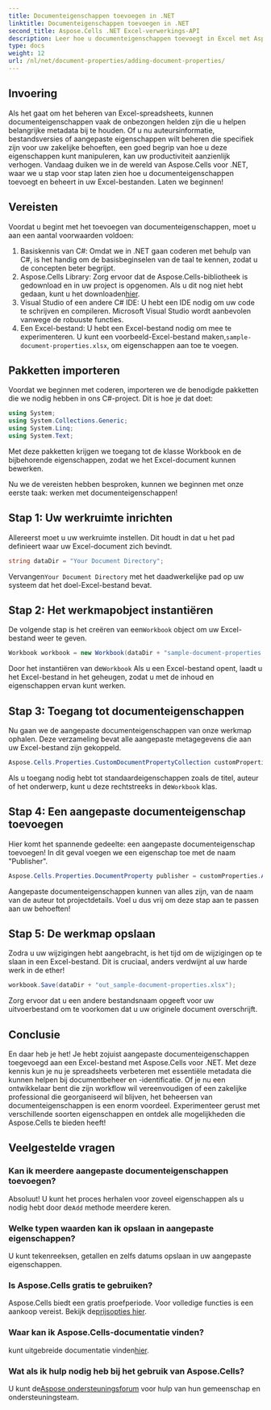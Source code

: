 ```yaml
---
title: Documenteigenschappen toevoegen in .NET
linktitle: Documenteigenschappen toevoegen in .NET
second_title: Aspose.Cells .NET Excel-verwerkings-API
description: Leer hoe u documenteigenschappen toevoegt in Excel met Aspose.Cells voor .NET met deze gedetailleerde stapsgewijze handleiding.
type: docs
weight: 12
url: /nl/net/document-properties/adding-document-properties/
---
```

## Invoering
Als het gaat om het beheren van Excel-spreadsheets, kunnen documenteigenschappen vaak de onbezongen helden zijn die u helpen belangrijke metadata bij te houden. Of u nu auteursinformatie, bestandsversies of aangepaste eigenschappen wilt beheren die specifiek zijn voor uw zakelijke behoeften, een goed begrip van hoe u deze eigenschappen kunt manipuleren, kan uw productiviteit aanzienlijk verhogen. Vandaag duiken we in de wereld van Aspose.Cells voor .NET, waar we u stap voor stap laten zien hoe u documenteigenschappen toevoegt en beheert in uw Excel-bestanden. Laten we beginnen!
## Vereisten
Voordat u begint met het toevoegen van documenteigenschappen, moet u aan een aantal voorwaarden voldoen:
1. Basiskennis van C#: Omdat we in .NET gaan coderen met behulp van C#, is het handig om de basisbeginselen van de taal te kennen, zodat u de concepten beter begrijpt.
2.  Aspose.Cells Library: Zorg ervoor dat de Aspose.Cells-bibliotheek is gedownload en in uw project is opgenomen. Als u dit nog niet hebt gedaan, kunt u het downloaden[hier](https://releases.aspose.com/cells/net/).
3. Visual Studio of een andere C# IDE: U hebt een IDE nodig om uw code te schrijven en compileren. Microsoft Visual Studio wordt aanbevolen vanwege de robuuste functies.
4.  Een Excel-bestand: U hebt een Excel-bestand nodig om mee te experimenteren. U kunt een voorbeeld-Excel-bestand maken,`sample-document-properties.xlsx`, om eigenschappen aan toe te voegen.
## Pakketten importeren
Voordat we beginnen met coderen, importeren we de benodigde pakketten die we nodig hebben in ons C#-project. Dit is hoe je dat doet:
```csharp
using System;
using System.Collections.Generic;
using System.Linq;
using System.Text;
```
Met deze pakketten krijgen we toegang tot de klasse Workbook en de bijbehorende eigenschappen, zodat we het Excel-document kunnen bewerken.

Nu we de vereisten hebben besproken, kunnen we beginnen met onze eerste taak: werken met documenteigenschappen!
## Stap 1: Uw werkruimte inrichten
Allereerst moet u uw werkruimte instellen. Dit houdt in dat u het pad definieert waar uw Excel-document zich bevindt.
```csharp
string dataDir = "Your Document Directory";
```
 Vervangen`Your Document Directory` met het daadwerkelijke pad op uw systeem dat het doel-Excel-bestand bevat.
## Stap 2: Het werkmapobject instantiëren
 De volgende stap is het creëren van een`Workbook` object om uw Excel-bestand weer te geven.
```csharp
Workbook workbook = new Workbook(dataDir + "sample-document-properties.xlsx");
```
 Door het instantiëren van de`Workbook` Als u een Excel-bestand opent, laadt u het Excel-bestand in het geheugen, zodat u met de inhoud en eigenschappen ervan kunt werken.
## Stap 3: Toegang tot documenteigenschappen
Nu gaan we de aangepaste documenteigenschappen van onze werkmap ophalen. Deze verzameling bevat alle aangepaste metagegevens die aan uw Excel-bestand zijn gekoppeld.
```csharp
Aspose.Cells.Properties.CustomDocumentPropertyCollection customProperties = workbook.Worksheets.CustomDocumentProperties;
```
 Als u toegang nodig hebt tot standaardeigenschappen zoals de titel, auteur of het onderwerp, kunt u deze rechtstreeks in de`Workbook` klas.
## Stap 4: Een aangepaste documenteigenschap toevoegen
Hier komt het spannende gedeelte: een aangepaste documenteigenschap toevoegen! In dit geval voegen we een eigenschap toe met de naam "Publisher".
```csharp
Aspose.Cells.Properties.DocumentProperty publisher = customProperties.Add("Publisher", "Aspose");
```
Aangepaste documenteigenschappen kunnen van alles zijn, van de naam van de auteur tot projectdetails. Voel u dus vrij om deze stap aan te passen aan uw behoeften!
## Stap 5: De werkmap opslaan
Zodra u uw wijzigingen hebt aangebracht, is het tijd om de wijzigingen op te slaan in een Excel-bestand. Dit is cruciaal, anders verdwijnt al uw harde werk in de ether!
```csharp
workbook.Save(dataDir + "out_sample-document-properties.xlsx");
```
Zorg ervoor dat u een andere bestandsnaam opgeeft voor uw uitvoerbestand om te voorkomen dat u uw originele document overschrijft.

## Conclusie
En daar heb je het! Je hebt zojuist aangepaste documenteigenschappen toegevoegd aan een Excel-bestand met Aspose.Cells voor .NET. Met deze kennis kun je nu je spreadsheets verbeteren met essentiële metadata die kunnen helpen bij documentbeheer en -identificatie. Of je nu een ontwikkelaar bent die zijn workflow wil vereenvoudigen of een zakelijke professional die georganiseerd wil blijven, het beheersen van documenteigenschappen is een enorm voordeel. 
Experimenteer gerust met verschillende soorten eigenschappen en ontdek alle mogelijkheden die Aspose.Cells te bieden heeft!
## Veelgestelde vragen
### Kan ik meerdere aangepaste documenteigenschappen toevoegen?
 Absoluut! U kunt het proces herhalen voor zoveel eigenschappen als u nodig hebt door de`Add` methode meerdere keren.
### Welke typen waarden kan ik opslaan in aangepaste eigenschappen?
U kunt tekenreeksen, getallen en zelfs datums opslaan in uw aangepaste eigenschappen.
### Is Aspose.Cells gratis te gebruiken?
 Aspose.Cells biedt een gratis proefperiode. Voor volledige functies is een aankoop vereist. Bekijk de[prijsopties hier](https://purchase.aspose.com/buy).
### Waar kan ik Aspose.Cells-documentatie vinden?
 kunt uitgebreide documentatie vinden[hier](https://reference.aspose.com/cells/net/).
### Wat als ik hulp nodig heb bij het gebruik van Aspose.Cells?
 U kunt de[Aspose ondersteuningsforum](https://forum.aspose.com/c/cells/9) voor hulp van hun gemeenschap en ondersteuningsteam.